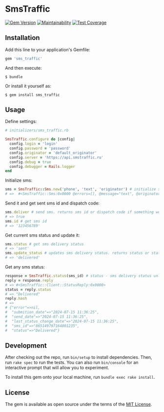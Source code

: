 # SmsTraffic

[![Gem Version](https://badge.fury.io/rb/sms_traffic.svg)](https://badge.fury.io/rb/sms_traffic)
[![Maintainability](https://api.codeclimate.com/v1/badges/7b3b3b3b3b3b3b3b3b3b/maintainability)](https://codeclimate.com/github/folidox/sms_traffic/maintainability)
[![Test Coverage](https://api.codeclimate.com/v1/badges/7b3b3b3b3b3b3b3b3b3b/test_coverage)](https://codeclimate.com/github/golifox/sms_traffic/test_coverage) 

## Installation

Add this line to your application's Gemfile:

```ruby
gem 'sms_traffic'
```

And then execute:

    $ bundle

Or install it yourself as:

    $ gem install sms_traffic

## Usage


Define settings:

```ruby
# initializers/sms_traffic.rb

SmsTraffic.configure do |config|
  config.login = 'login'
  config.password = 'password'
  config.originator = 'default_originator'
  config.server = 'https://api.smstraffic.ru'
  config.debug = true
  config.debugger = Rails.logger
end
```

Initialize sms:
```ruby
sms = SmsTraffic::Sms.new('phone', 'text', 'originator') # initialize sms, originator by default from settings
# =>  #<SmsTraffic::Sms:0x0000 @errors=[], @message="text", @originator="default_originator", @phone="phone", @status="not-sent">

```

Send it and get sent sms id and dispatch code:
```ruby
sms.deliver # send sms. returns sms id or dispatch code if something went wrong
# => true
sms.id # get sms id
# => '123456789'
```

Get current sms status and update it:
```ruby
sms.status # get sms delivery status
# => 'sent'
sms.update_status # updates sms delivery status. returns status or status check response code on error
# => 'delivered'
```

Get any sms status:
```ruby
response = SmsTraffic.status(sms_id) # status - sms delivery status unless error or return error
reply = response.reply
# => #<SmsTraffic::Client::StatusReply:0x0000>
status = reply.status
# => "Delivered"
reply.hash
# => 
# {"error"=>nil,
#  "submition_date"=>"2024-07-15 11:36:25",
#  "send_date"=>"2024-07-15 11:36:25",
#  "last_status_change_date"=>"2024-07-15 11:36:25",
#  "sms_id"=>"865149797164801235",
#  "status"=>"Delivered"}

```

## Development

After checking out the repo, run `bin/setup` to install dependencies. Then, run `rake spec` to run the tests. You can also run `bin/console` for an interactive prompt that will allow you to experiment.

To install this gem onto your local machine, run `bundle exec rake install`. 

## License

The gem is available as open source under the terms of the [MIT License](http://opensource.org/licenses/MIT).


